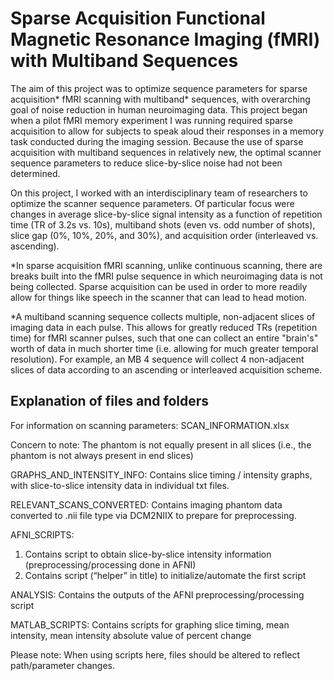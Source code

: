 # Sparse Acquisition Functional Magnetic Resonance Imaging (fMRI) with Multiband Sequences

The aim of this project was to optimize sequence parameters for sparse acquisition* fMRI scanning with multiband* sequences, with overarching goal of noise reduction in human neuroimaging data. This project began when a pilot fMRI memory experiment I was running required sparse acquisition to allow for subjects to speak aloud their responses in a memory task conducted during the imaging session.  Because the use of sparse acquisition with multiband sequences in relatively new, the optimal scanner sequence parameters to reduce slice-by-slice noise had not been determined. 

On this project, I worked with an interdisciplinary team of researchers to optimize the scanner sequence parameters. Of particular focus were changes in average slice-by-slice signal intensity as a function of repetition time (TR of 3.2s vs. 10s), multiband shots (even vs. odd number of shots), slice gap (0%, 10%, 20%, and 30%), and acquisition order (interleaved vs. ascending).

*In sparse acquisition fMRI scanning, unlike continuous scanning, there are breaks built into the fMRI pulse sequence in which neuroimaging data is not being collected.  Sparse acquisition can be used in order to more readily allow for things like speech in the scanner that can lead to head motion. 

*A multiband scanning sequence collects multiple, non-adjacent slices of imaging data in each pulse. This allows for greatly reduced TRs (repetition time) for fMRI scanner pulses, such that one can collect an entire "brain's" worth of data in much shorter time (i.e. allowing for much greater temporal resolution). For example, an MB 4 sequence will collect 4 non-adjacent slices of data according to an ascending or interleaved acquisition scheme.

## Explanation of files and folders

For information on scanning parameters: SCAN_INFORMATION.xlsx

Concern to note: The phantom is not equally present in all slices (i.e., the phantom is not always present in end slices)

GRAPHS_AND_INTENSITY_INFO:
Contains slice timing / intensity graphs, with slice-to-slice intensity data in individual txt files.

RELEVANT_SCANS_CONVERTED:
Contains imaging phantom data converted to .nii file type via DCM2NIIX to prepare for preprocessing.

AFNI_SCRIPTS:
1) Contains script to obtain slice-by-slice intensity information (preprocessing/processing done in AFNI)
2) Contains script (“helper” in title) to initialize/automate the first script

ANALYSIS:
Contains the outputs of the AFNI preprocessing/processing script

MATLAB_SCRIPTS:
Contains scripts for graphing slice timing, mean intensity, mean intensity absolute value of percent change

Please note: When using scripts here, files should be altered to reflect path/parameter changes.
